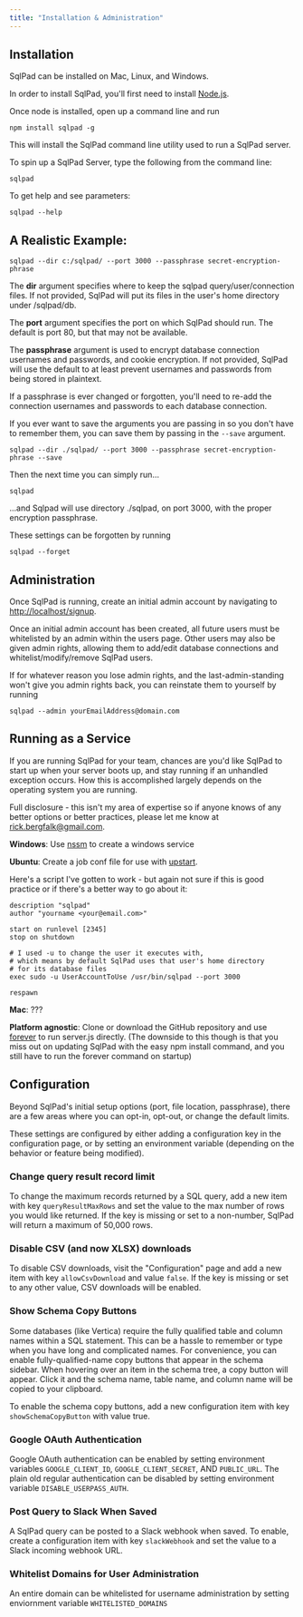 ```yaml
---
title: "Installation & Administration"
---
```


## Installation

SqlPad can be installed on Mac, Linux, and Windows.

In order to install SqlPad, you'll first need to install [Node.js](https://nodejs.org/). 

Once node is installed, open up a command line and run

`npm install sqlpad -g`

This will install the SqlPad command line utility used to run a SqlPad server. 

To spin up a SqlPad Server, type the following from the command line:

`sqlpad`

To get help and see parameters:

`sqlpad --help`



## A Realistic Example:  

`sqlpad --dir c:/sqlpad/ --port 3000 --passphrase secret-encryption-phrase`

The **dir** argument specifies where to keep the sqlpad query/user/connection files. If not provided, SqlPad will put its files in the user's home directory under /sqlpad/db.

The **port** argument specifies the port on which SqlPad should run. The default is port 80, but that may not be available.

The **passphrase** argument is used to encrypt database connection usernames and passwords, and cookie encryption. If not provided, SqlPad will use the default to at least prevent usernames and passwords from being stored in plaintext. 

If a passphrase is ever changed or forgotten, you'll need to re-add the connection usernames and passwords to each database connection. 

If you ever want to save the arguments you are passing in so you don't have to remember them, you can save them by passing in the ```--save``` argument.

`sqlpad --dir ./sqlpad/ --port 3000 --passphrase secret-encryption-phrase --save`

Then the next time you can simply run...

`sqlpad` 

...and Sqlpad will use directory ./sqlpad, on port 3000, with the proper encryption passphrase.

These settings can be forgotten by running 

`sqlpad --forget`



## Administration

Once SqlPad is running, create an initial admin account by navigating to [http://localhost/signup](http://localhost/signup). 

Once an initial admin account has been created, all future users must be whitelisted by an admin within the users page. Other users may also be given admin rights, allowing them to add/edit database connections and whitelist/modify/remove SqlPad users.

If for whatever reason you lose admin rights, and the last-admin-standing won't give you admin rights back, you can reinstate them to yourself by running

`sqlpad --admin yourEmailAddress@domain.com`



## Running as a Service

If you are running SqlPad for your team, chances are you'd like SqlPad to start up when your server boots up, and stay running if an unhandled exception occurs. How this is accomplished largely depends on the operating system you are running. 

Full disclosure - this isn't my area of expertise so if anyone knows of any better options or better practices, please let me know at rick.bergfalk@gmail.com.

**Windows**: Use [nssm](http://nssm.cc/) to create a windows service

**Ubuntu**: Create a job conf file for use with [upstart](http://upstart.ubuntu.com/getting-started.html). 

Here's a script I've gotten to work - but again not sure if this is good practice or if there's a better way to go about it:

```
description "sqlpad"
author "yourname <your@email.com>"

start on runlevel [2345]
stop on shutdown

# I used -u to change the user it executes with, 
# which means by default SqlPad uses that user's home directory 
# for its database files
exec sudo -u UserAccountToUse /usr/bin/sqlpad --port 3000

respawn
```

**Mac**: ??? 

**Platform agnostic**: Clone or download the GitHub repository and use [forever](https://github.com/foreverjs/forever) to run server.js directly. (The downside to this though is that you miss out on updating SqlPad with the easy npm install command, and you still have to run the forever command on startup)



## Configuration

Beyond SqlPad's initial setup options (port, file location, passphrase), there are a few areas where you can opt-in, opt-out, or change the default limits.

These settings are configured by either adding a configuration key in the configuration page, or by setting an environment variable (depending on the behavior or feature being modified).


### Change query result record limit

To change the maximum records returned by a SQL query, add a new item with key ```queryResultMaxRows``` and set the value to the max number of rows you would like returned. If the key is missing or set to a non-number, SqlPad will return a maximum of 50,000 rows.


### Disable CSV (and now XLSX) downloads

To disable CSV downloads, visit the "Configuration" page and add a new item with key ```allowCsvDownload``` and value ```false```. If the key is missing or set to any other value, CSV downloads will be enabled.


### Show Schema Copy Buttons

Some databases (like Vertica) require the fully qualified table and column names within a SQL statement. This can be a hassle to remember or type when you have long and complicated names. For convenience, you can enable fully-qualified-name copy buttons that appear in the schema sidebar. When hovering over an item in the schema tree, a copy button will appear. Click it and the schema name, table name, and column name will be copied to your clipboard.

To enable the schema copy buttons, add a new configuration item with key ```showSchemaCopyButton``` with value true.


### Google OAuth Authentication

Google OAuth authentication can be enabled by setting environment variables ```GOOGLE_CLIENT_ID```, ```GOOGLE_CLIENT_SECRET```, AND ```PUBLIC_URL```. The plain old regular authentication can be disabled by setting environment variable ```DISABLE_USERPASS_AUTH```. 


### Post Query to Slack When Saved

A SqlPad query can be posted to a Slack webhook when saved. To enable, create a configuration item with key ```slackWebhook``` and set the value to a Slack incoming webhook URL.


### Whitelist Domains for User Administration

An entire domain can be whitelisted for username administration by setting enviornment variable ```WHITELISTED_DOMAINS```


